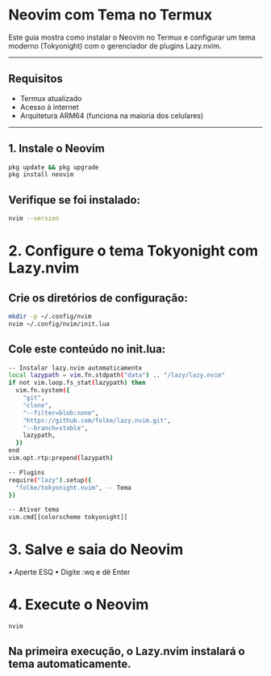 # Neovim com Tema no Termux

Este guia mostra como instalar o Neovim no Termux e configurar um tema moderno (Tokyonight) com o gerenciador de plugins Lazy.nvim.

---

## Requisitos

- Termux atualizado
- Acesso à internet
- Arquitetura ARM64 (funciona na maioria dos celulares)

---

## 1. Instale o Neovim

```bash
pkg update && pkg upgrade
pkg install neovim
```

## Verifique se foi instalado:
```bash
nvim --version
```

# 2. Configure o tema Tokyonight com Lazy.nvim
## Crie os diretórios de configuração:
```bash
mkdir -p ~/.config/nvim
nvim ~/.config/nvim/init.lua
```

## Cole este conteúdo no init.lua:

```bash
-- Instalar lazy.nvim automaticamente
local lazypath = vim.fn.stdpath("data") .. "/lazy/lazy.nvim"
if not vim.loop.fs_stat(lazypath) then
  vim.fn.system({
    "git",
    "clone",
    "--filter=blob:none",
    "https://github.com/folke/lazy.nvim.git",
    "--branch=stable",
    lazypath,
  })
end
vim.opt.rtp:prepend(lazypath)

-- Plugins
require("lazy").setup({
  "folke/tokyonight.nvim", -- Tema
})

-- Ativar tema
vim.cmd[[colorscheme tokyonight]]
```

# 3. Salve e saia do Neovim
• Aperte ESQ
• Digite :wq e dê Enter

# 4. Execute o Neovim

```bash
nvim
```

## Na primeira execução, o Lazy.nvim instalará o tema automaticamente.
